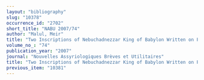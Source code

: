 ```yaml
---
layout: "bibliography"
slug: "10378"
occurrence_id: "2702"
short_title: "NABU 2007/74"
author: "Malul, Meir"
title: "Two Inscriptions of Nebuchadnezzar King of Babylon Written on Flagstones in the Possession of \"he Babylonian Jewry Heritage Center\""
volume_no_: "74"
publication_year: "2007"
journal: "Nouvelles Assyriologiques Brèves et Utilitaires"
title: "Two Inscriptions of Nebuchadnezzar King of Babylon Written on Flagstones in the Possession of \"he Babylonian Jewry Heritage Center\""
previous_item: "10381"
---
```


